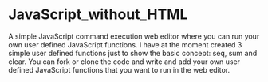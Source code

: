 # JavaScript_without_HTML
A simple JavaScript command execution web editor where you can run your own user defined JavaScript functions. I have at the moment created 3 simple user defined functions just to show the basic concept: seq, sum and clear. You can fork or clone the code and write and add your own user defined JavaScript functions that you want to run in the web editor.        

